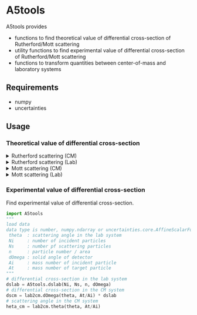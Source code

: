 A5tools
=======

A5tools provides
- functions to find theoretical value of differential cross-section of Rutherford/Mott scattering
- utility functions to find experimental value of differential cross-section of Rutherford/Mott scattering
- functions to transform quantities between center-of-mass and laboratory systems

## Requirements

- numpy
- uncertainties

## Usage

### Theoretical value of differential cross-section
<details>
<summary>Rutherford scattering (CM)</summary>
Find theoretical value of differential cross-section of Rutherford scattering in the center-of-mass system.

Assume that
- Incident particle is C13
- Target particle is C12
- Kinetic energy is 5.0 MeV (in the center-of-mass system)

```python
import numpy as np
import matplotlib.pyplot as plt
import A5tools

T = 5.0 # Kinetic energy
Zi = 6  # Atomic number of incident particle
Zt = 6  # Atomic number of target particle
x = np.linspace(20.0, 160.0, 1000)
y = A5tools.rutherford(np.radians(x), T, Zi, Zt)
# plot
plt.plot(x, y)
plt.yscale('log')
plt.xlabel('scattering angle (CM) [deg]')
plt.ylabel('differential cross-section [mb/str]')
plt.show()
```
</details>

<details>
<summary>Rutherford scattering (Lab)</summary>
Find theoretical value of differential cross-section of Rutherford scattering in the laboratory system.

Assume that
- Incident particle is C13
- Target particle is C12
- Kinetic energy is 10.0 MeV (in the laboratory system)

```python
import numpy as np
import matplotlib.pyplot as plt
import A5tools

T = 10.0 # Kinetic energy
Zi = 6   # Atomic number of incident particle
Ai = 13  #
Zt = 6   # Atomic number of target particle
At = 12  #
x = np.linspace(10.0, 60.0, 1000)
y = A5tools.rutherford_lab(np.radians(x), T, Zi, Ai, Zt, At)
# plot
plt.plot(x, y)
plt.yscale('log')
plt.xlabel('scattering angle (Lab) [deg]')
plt.ylabel('differential cross-section [mb/str]')
plt.show()
```
</details>

<details>
<summary>Mott scattering (CM)</summary>
Find theoretical value of differential cross-section of Mott scattering in the center-of-mass system.

Assume that
- Incident/Target particle is C12
- Kinetic energy is 5.0 MeV (in the center-of-mass system)

```python
import numpy as np
import matplotlib.pyplot as plt
import A5tools

T = 5.0 # Kinetic energy
Z = 6   # Atomic number of incident/target particle
A = 12  # Mass number of incident/target particle
S = 0.0 # spin
x = np.linspace(20.0, 160.0, 1000)
y = A5tools.mott(np.radians(x), T, Z, A, S)
# plot
plt.plot(x, y)
plt.yscale('log')
plt.xlabel('scattering angle (CM) [deg]')
plt.ylabel('differential cross-section [mb/str]')
plt.show()
```
</details>

<details>
<summary>Mott scattering (Lab)</summary>
Find theoretical value of differential cross-section of Mott scattering in the laboratory system.

Assume that
- Incident/Target particle is C12
- Kinetic energy is 10.0 MeV (in the laboratory system)

```python
import numpy as np
import matplotlib.pyplot as plt
import A5tools

T = 10.0 # Kinetic energy
Z = 6   # Atomic number of incident/target particle
A = 12  # Mass number of incident/target particle
S = 0.0 # spin
x = np.linspace(10.0, 60.0, 1000)
y = A5tools.mott_lab(np.radians(x), T, Z, A, S)
# plot
plt.plot(x, y)
plt.yscale('log')
plt.xlabel('scattering angle (Lab) [deg]')
plt.ylabel('differential cross-section [mb/str]')
plt.show()
```
</details>

### Experimental value of differential cross-section
Find experimental value of differential cross-section.

```python
import A5tools
"""
load data
data type is number, numpy.ndarray or uncertainties.core.AffineScalarFunc
 theta  : scattering angle in the lab system
 Ni     : number of incident particles
 Ns     : number pf scattering particles
 n      : particle number / area
 dOmega : solid angle of detector
 Ai     : mass number of incident particle
 At     : mass number of target particle
"""
# differential cross-section in the lab system
dslab = A5tools.dslab(Ni, Ns, n, dOmega)
# differential cross-section in the CM system
dscm = lab2cm.dOmega(theta, At/Ai) * dslab
# scattering angle in the CM system
heta_cm = lab2cm.theta(theta, At/Ai)
```
